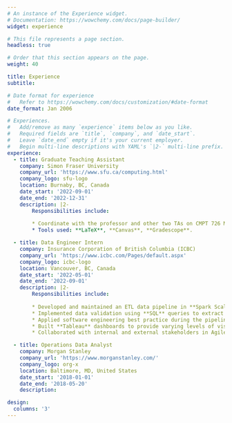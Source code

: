 ```yaml
---
# An instance of the Experience widget.
# Documentation: https://wowchemy.com/docs/page-builder/
widget: experience

# This file represents a page section.
headless: true

# Order that this section appears on the page.
weight: 40

title: Experience
subtitle:

# Date format for experience
#   Refer to https://wowchemy.com/docs/customization/#date-format
date_format: Jan 2006

# Experiences.
#   Add/remove as many `experience` items below as you like.
#   Required fields are `title`, `company`, and `date_start`.
#   Leave `date_end` empty if it's your current employer.
#   Begin multi-line descriptions with YAML's `|2-` multi-line prefix.
experience:
  - title: Graduate Teaching Assistant
    company: Simon Fraser University
    company_url: 'https://www.sfu.ca/computing.html'
    company_logo: sfu-logo
    location: Burnaby, BC, Canada
    date_start: '2022-09-01'
    date_end: '2022-12-31'
    description: |2-
        Responsibilities include:
        
        * Coordinate with the professor and other two TAs on CMPT 726 Machine Learning course by holding office hours, designing assignment problems & solutions, grading homework, and hold weekly meetings.
        * Tools used: **LaTeX**, **Canvas**, **Gradescope**.

  - title: Data Engineer Intern
    company: Insurance Corporation of British Columbia (ICBC)
    company_url: 'https://www.icbc.com/Pages/default.aspx'
    company_logo: icbc-logo
    location: Vancouver, BC, Canada
    date_start: '2022-05-01'
    date_end: '2022-09-01'
    description: |2-
        Responsibilities include:
        
        * Developed and maintained an ETL data pipeline in **Spark Scala** with 100% accuracy to facilitate data migration.
        * Implemented data validation using **SQL** queries to extract large scale data from different databases (**Oracle**, **Drill**, **Hive**).
        * Applied software engineering best practice during the pipeline building process, including unit testing, **shell scripting**, CI\/CD automation using **Jenkins**, version control using **SVN**, etc.).
        * Built **Tableau** dashboards to provide varying levels of visualization for stakeholders and automate data quality monitoring.
        * Collaborated with internal and external stakeholders in Agile environment (**Scrum** meetings, **JIRA**, **Kanban** board) about data feeds and data mappings.

  - title: Operations Data Analyst
    company: Morgan Stanley
    company_url: 'https://www.morganstanley.com/'
    company_logo: org-x
    location: Baltimore, MD, United States
    date_start: '2018-01-01'
    date_end: '2018-05-20'
    description: 

design:
  columns: '3'
---
```

